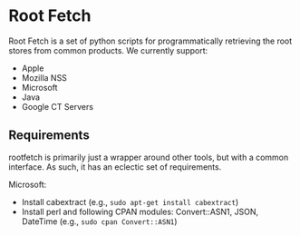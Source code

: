 Root Fetch
==========

Root Fetch is a set of python scripts for programmatically retrieving the 
root stores from common products. We currently support:

  - Apple
  - Mozilla NSS
  - Microsoft
  - Java
  - Google CT Servers

Requirements
------------

rootfetch is primarily just a wrapper around other tools, but with a common 
interface. As such, it has an eclectic set of requirements.

Microsoft:

 - Install cabextract (e.g., `sudo apt-get install cabextract`)
 - Install perl and following CPAN modules: Convert::ASN1, JSON, DateTime (e.g., `sudo cpan Convert::ASN1`)
